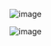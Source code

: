 
![image](https://github.com/Jops-Garcia/Sorteador/assets/56653059/4f5654f2-4b4e-484b-ade2-ff6fa9d9c086)

![image](https://github.com/Jops-Garcia/Sorteador/assets/56653059/ec53b476-b99c-4b45-b891-0c4baa35c952)
